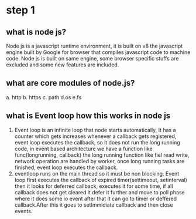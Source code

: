 # step 1

## what is node js?

Node js is a javascript runtime environment, it is built on v8 the javascript engine built by Google for browser that compiles javascript code to machine code.
Node js is built on same engine, some browser specific stuffs are excluded and some new features are included.

## what are core modules of node.js?

a. http b. https c. path d.os e.fs

## what is Event loop how this works in node js

1. Event loop is an infinite loop that node starts automatically, It has a counter which gets increases whenever a callback gets registered, event loop executes the callback, so it does not run the long running code, in event based architecture we have a function like func(longrunning, callback) the long running function like fiel read write, network operation are handled by worker, once long running tasks are finished, event loop executes the callback.
2. eventloop runs on the main thread so it must be non blocking.
   Event loop first executes the callback of expired timer(settimeout, setinterval) then it looks for deferred callback, executes it for some time, if all callback does not get cleared it defer it further and move to poll phase where it does some io event after that it can go to timer or deffered callback.After this it goes to setImmidiate callback and then close events.
